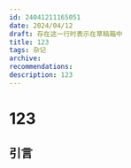 ```yaml
---
id: 24041211165051
date: 2024/04/12
draft: 存在这一行时表示在草稿箱中
title: 123
tags: 杂记
archive:
recommendations:
description: 123
---
```

# 123
## 引言
